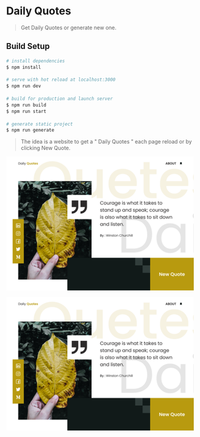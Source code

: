 # Daily Quotes

> Get Daily Quotes or generate new one.

## Build Setup

```bash
# install dependencies
$ npm install

# serve with hot reload at localhost:3000
$ npm run dev

# build for production and launch server
$ npm run build
$ npm run start

# generate static project
$ npm run generate
```

> The idea is a website to get a " Daily Quotes " each page reload or by clicking New Quote.


![Daily Quotes, version 1](assets/Templates/v1.png)

![Daily Quotes, version 2](assets/Templates/v1.png)

<!--
v1 https://drive.google.com/open?id=1_IpCRJ0vJNEQtLvR8NUj3vtY13-Otl9R
v2 https://drive.google.com/open?id=1M1EnVNY30AQXSZ1WdjATyTBB1ARiMk5N
 -->